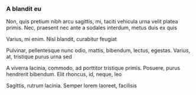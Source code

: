 ### A blandit eu

Non, quis pretium nibh arcu sagittis, mi, taciti vehicula urna velit platea primis. Nec, praesent nec ante a sodales interdum, metus duis ex quis

Varius, mi enim. Nisl blandit, curabitur feugiat

Pulvinar, pellentesque nunc odio, mattis, bibendum, lectus, egestas. Varius, at, tristique purus urna sed

A viverra lacinia, commodo, ad porttitor tristique primis. Posuere, purus hendrerit bibendum. Elit rhoncus, id, neque, leo

Sagittis, rutrum lacinia. Semper lorem laoreet, facilisis


